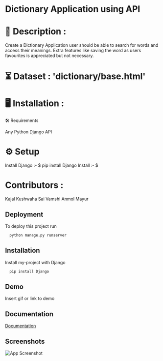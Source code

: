 
# Dictionary Application using API


# 📝 Description :
Create a Dictionary Application user should be able to search for words and access their meanings.
Extra features like saving the word as users favourites is appreciated but not necessary.


# ⏳ Dataset : 'dictionary/base.html'

# 🖥️ Installation : 

🛠️ Requirements

 Any Python 
 Django
 API


# ⚙️ Setup
Install Django :-
$ pip install Django
Install :-
$ 

# Contributors :

Kajal Kushwaha
Sai Vamshi
Anmol
Mayur
## Deployment

To deploy this project run

```bash
  python manage.py runserver
```


## Installation

Install my-project with Django

```bash
  pip install Django
```
    
## Demo

Insert gif or link to demo


## Documentation

[Documentation](https://linktodocumentation)


## Screenshots

![App Screenshot](https://via.placeholder.com/468x300?text=App+Screenshot+Here)

